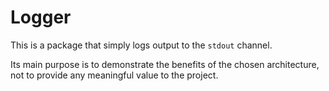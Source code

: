 # Logger

This is a package that simply logs output to the `stdout` channel.

Its main purpose is to demonstrate the benefits of the chosen architecture, not to provide any meaningful value to the project.
